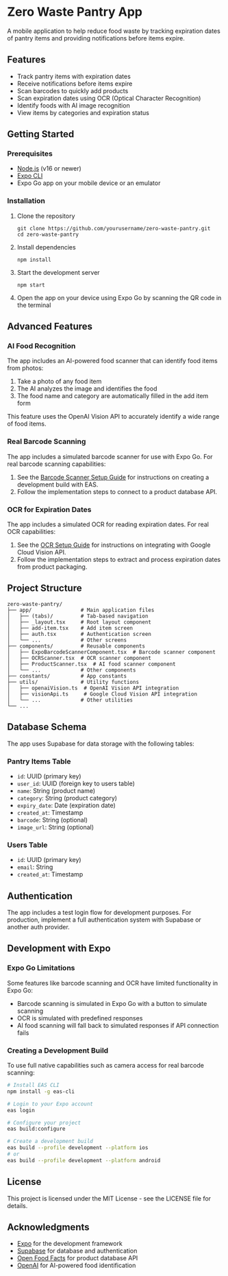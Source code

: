 # Zero Waste Pantry App

A mobile application to help reduce food waste by tracking expiration dates of pantry items and providing notifications before items expire.

## Features

- Track pantry items with expiration dates
- Receive notifications before items expire
- Scan barcodes to quickly add products
- Scan expiration dates using OCR (Optical Character Recognition)
- Identify foods with AI image recognition
- View items by categories and expiration status

## Getting Started

### Prerequisites

- [Node.js](https://nodejs.org/) (v16 or newer)
- [Expo CLI](https://docs.expo.dev/get-started/installation/)
- Expo Go app on your mobile device or an emulator

### Installation

1. Clone the repository
   ```
   git clone https://github.com/yourusername/zero-waste-pantry.git
   cd zero-waste-pantry
   ```

2. Install dependencies
   ```
   npm install
   ```

3. Start the development server
   ```
   npm start
   ```

4. Open the app on your device using Expo Go by scanning the QR code in the terminal

## Advanced Features

### AI Food Recognition

The app includes an AI-powered food scanner that can identify food items from photos:

1. Take a photo of any food item
2. The AI analyzes the image and identifies the food
3. The food name and category are automatically filled in the add item form

This feature uses the OpenAI Vision API to accurately identify a wide range of food items.

### Real Barcode Scanning

The app includes a simulated barcode scanner for use with Expo Go. For real barcode scanning capabilities:

1. See the [Barcode Scanner Setup Guide](BARCODE_SETUP.md) for instructions on creating a development build with EAS.
2. Follow the implementation steps to connect to a product database API.

### OCR for Expiration Dates

The app includes a simulated OCR for reading expiration dates. For real OCR capabilities:

1. See the [OCR Setup Guide](OCR_SETUP.md) for instructions on integrating with Google Cloud Vision API.
2. Follow the implementation steps to extract and process expiration dates from product packaging.

## Project Structure

```
zero-waste-pantry/
├── app/                # Main application files
│   ├── (tabs)/         # Tab-based navigation
│   ├── _layout.tsx     # Root layout component
│   ├── add-item.tsx    # Add item screen
│   ├── auth.tsx        # Authentication screen
│   └── ...             # Other screens
├── components/         # Reusable components
│   ├── ExpoBarcodeScannerComponent.tsx  # Barcode scanner component
│   ├── OCRScanner.tsx  # OCR scanner component
│   ├── ProductScanner.tsx  # AI food scanner component
│   └── ...             # Other components
├── constants/          # App constants
├── utils/              # Utility functions
│   ├── openaiVision.ts  # OpenAI Vision API integration
│   ├── visionApi.ts     # Google Cloud Vision API integration
│   └── ...             # Other utilities
└── ...
```

## Database Schema

The app uses Supabase for data storage with the following tables:

### Pantry Items Table
- `id`: UUID (primary key)
- `user_id`: UUID (foreign key to users table)
- `name`: String (product name)
- `category`: String (product category)
- `expiry_date`: Date (expiration date)
- `created_at`: Timestamp
- `barcode`: String (optional)
- `image_url`: String (optional)

### Users Table
- `id`: UUID (primary key)
- `email`: String
- `created_at`: Timestamp

## Authentication

The app includes a test login flow for development purposes. For production, implement a full authentication system with Supabase or another auth provider.

## Development with Expo

### Expo Go Limitations

Some features like barcode scanning and OCR have limited functionality in Expo Go:

- Barcode scanning is simulated in Expo Go with a button to simulate scanning
- OCR is simulated with predefined responses
- AI food scanning will fall back to simulated responses if API connection fails

### Creating a Development Build

To use full native capabilities such as camera access for real barcode scanning:

```bash
# Install EAS CLI
npm install -g eas-cli

# Login to your Expo account
eas login

# Configure your project
eas build:configure

# Create a development build
eas build --profile development --platform ios
# or
eas build --profile development --platform android
```

## License

This project is licensed under the MIT License - see the LICENSE file for details.

## Acknowledgments

- [Expo](https://expo.dev/) for the development framework
- [Supabase](https://supabase.com/) for database and authentication
- [Open Food Facts](https://world.openfoodfacts.org/) for product database API
- [OpenAI](https://openai.com/) for AI-powered food identification 